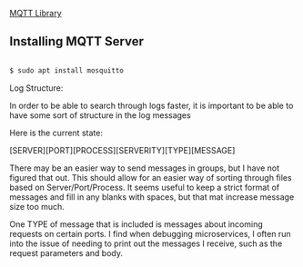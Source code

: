 [MQTT Library](https://github.com/LiamBindle/MQTT-C)

## Installing MQTT Server

```bash

$ sudo apt install mosquitto

```

Log Structure:

In order to be able to search through logs faster, it is important to be able to have some sort of structure in the log messages

Here is the current state:

[SERVER][PORT][PROCESS][SERVERITY][TYPE][MESSAGE]

There may be an easier way to send messages in groups, but I have not figured that out. This should allow for an easier way of sorting through files based on Server/Port/Process. It seems useful to keep a strict format of messages and fill in any blanks with spaces, but that mat increase message size too much.

One TYPE of message that is included is messages about incoming requests on certain ports. I find when debugging microservices, I often run into the issue of needing to print out the messages I receive, such as the request parameters and body.
